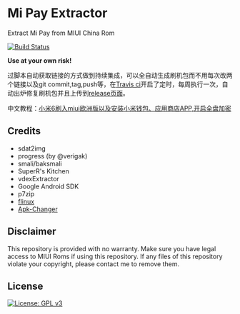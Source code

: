 # Mi Pay Extractor
Extract Mi Pay from MIUI China Rom

[![Build Status](https://travis-ci.org/xiaoxx970/mipay-extract.svg?branch=master)](https://travis-ci.org/xiaoxx970/mipay-extract)

**Use at your own risk!**

过脚本自动获取链接的方式做到持续集成，可以全自动生成刷机包而不用每次改两个链接以及git commit,tag,push等，在[Travis ci](https://travis-ci.org/xiaoxx970/mipay-extract)开启了定时，每周执行一次，自动出炉修复刷机包并且上传到[release页面](https://github.com/xiaoxx970/mipay-extract/releases)。

中文教程：[小米6刷入miui欧洲版以及安装小米钱包、应用商店APP,开启全盘加密](https://xiaoxx.cc/miui-eu)

## Credits

* sdat2img
* progress (by @verigak)
* smali/baksmali
* SuperR's Kitchen
* vdexExtractor
* Google Android SDK
* p7zip
* [flinux](https://github.com/wishstudio/flinux)
* [Apk-Changer](https://github.com/Furniel/Apk-Changer/tree/b3680c496169278079d7b23814d3c448f9853f81/other/cdexconv/linux)

## Disclaimer
This repository is provided with no warranty. Make sure you have legal access to MIUI Roms if using this repository. If any files of this repository violate your copyright, please contact me to remove them.

## License
[![License: GPL v3](https://img.shields.io/badge/License-GPL%20v3-blue.svg)](https://www.gnu.org/licenses/gpl-3.0)
